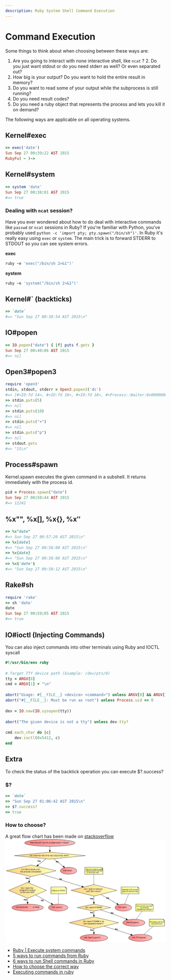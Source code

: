 ```yaml
---
description: Ruby System Shell Command Execution
---
```


# Command Execution

Some things to think about when choosing between these ways are:  
1. Are you going to interact with none interactive shell, like `ncat` ? 2. Do you just want stdout or do you need stderr as well? Or even separated out?  
3. How big is your output? Do you want to hold the entire result in memory?  
4. Do you want to read some of your output while the subprocess is still running?  
5. Do you need result codes?  
6. Do you need a ruby object that represents the process and lets you kill it on demand?

The following ways are applicable on all operating systems.

## Kernel\#exec

```ruby
>> exec('date')
Sun Sep 27 00:39:22 AST 2015
RubyFu( ~ )->
```

## Kernel\#system

```ruby
>> system 'date'
Sun Sep 27 00:38:01 AST 2015
#=> true
```

### Dealing with `ncat` session?

Have you ever wondered about how to do deal with interactive commands like `passwd` or `ncat` sessions in Ruby? If you're familiar with Python, you've probably used `python -c 'import pty; pty.spawn("/bin/sh")'`. In Ruby it's really easy using `exec` or `system`. The main trick is to forward STDERR to STDOUT so you can see system errors.

**exec**

```ruby
ruby -e 'exec("/bin/sh 2>&1")'
```

**system**

```ruby
ruby -e 'system("/bin/sh 2>&1")'
```

## Kernel\#\` \(backticks\)

```ruby
>> `date`
#=> "Sun Sep 27 00:38:54 AST 2015\n"
```

## IO\#popen

```ruby
>> IO.popen("date") { |f| puts f.gets }
Sun Sep 27 00:40:06 AST 2015
#=> nil
```

## Open3\#popen3

```ruby
require 'open3'
stdin, stdout, stderr = Open3.popen3('dc') 
#=> [#<IO:fd 14>, #<IO:fd 16>, #<IO:fd 18>, #<Process::Waiter:0x00000002f68bd0 sleep>]
>> stdin.puts(5)
#=> nil
>> stdin.puts(10)
#=> nil
>> stdin.puts("+")
#=> nil
>> stdin.puts("p")
#=> nil
>> stdout.gets
#=> "15\n"
```

## Process\#spawn

Kernel.spawn executes the given command in a subshell. It returns immediately with the process id.

```ruby
pid = Process.spawn("date")
Sun Sep 27 00:50:44 AST 2015
#=> 12242
```

## %x"", %x\[\], %x{}, %x$''$

```ruby
>> %x"date"
#=> Sun Sep 27 00:57:20 AST 2015\n"
>> %x[date]
#=> "Sun Sep 27 00:58:00 AST 2015\n"
>> %x{date}
#=> "Sun Sep 27 00:58:06 AST 2015\n"
>> %x$'date'$
#=> "Sun Sep 27 00:58:12 AST 2015\n"
```

## Rake\#sh

```ruby
require 'rake'
>> sh 'date'
date
Sun Sep 27 00:59:05 AST 2015
#=> true
```

## IO#ioctl (Injecting Commands)

You can also inject commands into other terminals using Ruby and IOCTL syscall

```ruby
#!/usr/bin/env ruby

# Target TTY device path (Example: /dev/pts/0)
tty = ARGV[0]
cmd = ARGV[1] + "\n"

abort("Usage: #{__FILE__} <device> <command>") unless ARGV[0] && ARGV[1]
abort("#{__FILE__}: Must be run as root") unless Process.uid == 0

dev = IO.new(IO.sysopen(tty))

abort("The given device is not a tty") unless dev.tty?

cmd.each_char do |c|
    dev.ioctl(0x5412, c)
end
```

## Extra

To check the status of the backtick operation you can execute $?.success?

### $?

```ruby
>> `date`
=> "Sun Sep 27 01:06:42 AST 2015\n"
>> $?.success?
=> true
```

### How to choose?

A great flow chart has been made on [stackoverflow](http://stackoverflow.com/a/37329716/967283)  
![](../.gitbook/assets/cmd_exec_chart%20%281%29.png)

* [Ruby \| Execute system commands](http://king-sabri.net/?p=2553)
* [5 ways to run commands from Ruby](http://mentalized.net/journal/2010/03/08/5-ways-to-run-commands-from-ruby/)
* [6 ways to run Shell commands in Ruby](http://tech.natemurray.com/2007/03/ruby-shell-commands.html)
* [How to choose the correct way](http://stackoverflow.com/a/4413/967283)
* [Executing commands in ruby](http://blog.bigbinary.com/2012/10/18/backtick-system-exec-in-ruby.html)

